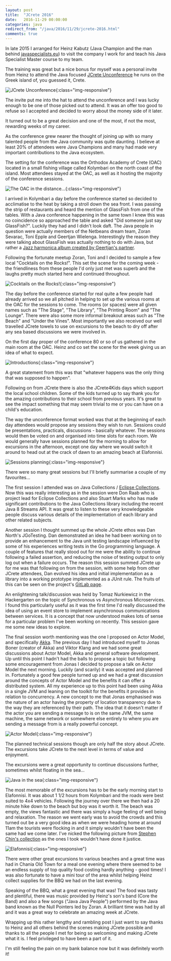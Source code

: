 ```yaml
---
layout: post
title:  "JCrete 2016"
date:   2016-11-29 00:00:00
categories: java
redirect_from: "/java/2016/11/29/jcrete-2016.html"
comments: true
---
```

In late 2015 I arranged for Heinz Kabutz (Java Champion and the man behind [javaspecialists.eu](http://javaspecialists.eu/)) to visit the company I work for and teach his Java Specialist Master course to my team.

The training was great but a nice bonus for myself was a personal invite from Heinz to attend the Java focused [JCrete Unconference](http://www.jcrete.org/) he runs on the Greek island of, you guessed it, Crete.

![JCrete Unconference](/assets/jcrete/jCreteUnconf.svg){:class="img-responsive"}

The invite put me into the hat to attend the unconference and I was lucky enough to be one of those picked out to attend. It was an offer too good to refuse so I accepted and decided to worry about the money side of it later.

It turned out to be a great decision and one of the most, if not the most, rewarding weeks of my career.

As the conference grew nearer the thought of joining up with so many talented people from the Java community was quite daunting. I believe at least 20% of attendees were Java Champions and many had made very important contributions to the Java ecosystem.

The setting for the conference was the Orthodox Academy of Crete (OAC) located in a small fishing village called Kolymbari on the north coast of the island. Most attendees stayed at the OAC, as well as it hosting the majority of the conference sessions.

![The OAC in the distance...](/assets/jcrete/the_oac.png){:class="img-responsive"}

I arrived in Kolymbari a day before the conference started so decided to acclimatise to the heat by taking a stroll down the sea front. I was passing the strip of restaurants and heard the mention of GlassFish from one of the tables. With a Java conference happening in the same town I knew this was no coincidence so approached the table and asked "Did someone just say GlassFish?". Luckily they had and I didn't look daft. The Java people in question were actually members of the Netbeans dream team, Zoran Sevarac, Toni Epple and Geertjan Wielenga. Interestingly the reason they were talking about GlassFish was actually nothing to do with Java, but rather a [Jazz harmonica album created by Geertjan's partner](http://www.herminedeurloo.com/cds/glass-fish/).

Following the fortunate meetup Zoran, Toni and I decided to sample a few local "Cocktails on the Rocks!". This set the scene for the coming week - the friendliness from these people I'd only just met was superb and the laughs pretty much started here and continued throughout.

![Cocktails on the Rocks!](/assets/jcrete/cocktails_on_the_rocks.png){:class="img-responsive"}

The day before the conference started for real quite a few people had already arrived so we all pitched in helping to set up the various rooms at the OAC for the sessions to come. The rooms (or spaces) were all given names such as "The Stage", "The Library", "The Printing Room" and "The Lounge". There were also some more informal breakout areas such as "The Beach" and "Under the Vines". Most importantly we also received our well travelled JCrete towels to use on excursions to the beach to dry off after any sea based discussions we were involved in.

On the first day proper of the conference 80 or so of us gathered in the main room at the OAC. Heinz and co set the scene for the week giving us an idea of what to expect.

![Introductions](/assets/jcrete/intro.png){:class="img-responsive"}

A great statement from this was that "whatever happens was the only thing that was supposed to happen".

Following on from JCrete there is also the JCrete4Kids days which support the local school children. Some of the kids turned up to say thank you for the amazing contributions to their school from previous years. It's great to see the impact something that may seem trivial to me or you can have on a child's education.

The way the unconference format worked was that at the beginning of each day attendees would propose any sessions they wish to run. Sessions could be presentations, practicals, discussions - basically whatever. The sessions would then be voted on and organised into time slots for each room. We would generally have sessions planned for the morning to allow for excursions in the afternoon, except one day where we would switch it around to head out at the crack of dawn to an amazing beach at Elafonnisi.

![Sessions planning](/assets/jcrete/session_planning.png){:class="img-responsive"}

There were so many great sessions but I'll briefly summarise a couple of my favourites...

The first session I attended was on Java Collections / [Eclipse Collections](https://projects.eclipse.org/proposals/eclipse-collections). Now this was really interesting as in the session were Don Raab who is project lead for Eclipse Collections and also Stuart Marks who has made significant contributions to the Java Collections library including the recent Java 8 Streams API. It was great to listen to these very knowledgeable people discuss various details of the implementation of each library and other related subjects.

Another session I thought summed up the whole JCrete ethos was Dan North's JGoTesting. Dan demonstrated an idea he had been working on to provide an enhancement to the Java unit testing landscape influenced by some of his experiences writing tests in the Go programming language. A couple of features that really stood out for me were the ability to continue following a failed assertion, and reducing the noise of testing output to only log out when a failure occurs. The reason this session summed JCrete up for me was that following on from the session, with some help from other JCrete attendees, Dan evolved his idea and initial implementation as a library into a working prototype implemented as a JUnit rule. The fruits of this can be seen on the project's [GitLab page](https://gitlab.com/tastapod/jgotesting).

An enlightening talk/discussion was held by Tomaz Nurkiewicz in the Hackergarten on the topic of Synchronous vs Asynchronous Microservices. I found this particularly useful as it was the first time I'd really discussed the idea of using an event store to implement asynchronous communications between services. It is a concept that now understood makes lots of sense for a particular problem I've been working on recently. This session gave me some new ideas to explore.

The final session worth mentioning was the one I proposed on Actor Model, and specifically [Akka](http://akka.io/). The previous day I had introduced myself to Jonas Boner (creator of Akka) and Viktor Klang and we had some great discussions about Actor Model, Akka and general software development. Up until this point I hadn't had the balls to propose a topic but following some encouragement from Jonas I decided to propose a talk on Actor Model the next morning. Luckily (and scarily) it was accepted and planned in. Fortunately a good few people turned up and we had a great discussion around the concepts of Actor Model and the benefits it can offer a distributed system. All my experience up to this point had been using Akka in a single JVM and leaning on the toolkit for the benefits it provides in relation to concurrency. A new concept to me that Jonas emphasised was the nature of an actor having the property of location transparency due to the way they are referenced by their path. The idea that it doesn't matter if the actor you are sending a message to is on the same JVM, the same machine, the same network or somewhere else entirely to where you are sending a message from is a really powerful concept.

![Actor Model](/assets/jcrete/actor-model.png){:class="img-responsive"}

The planned technical sessions though are only half the story about JCrete. The excursions take JCrete to the next level in terms of value and enjoyment.

The excursions were a great opportunity to continue discussions further, sometimes whilst floating in the sea...

![Java in the sea](/assets/jcrete/java-in-the-sea.png){:class="img-responsive"}

The most memorable of the excursions has to be the early morning start to Elafonnisi. It was about 1 1/2 hours from Kolymbari and the roads were best suited to 4x4 vehicles. Following the journey over there we then had a 20 minute hike down to the beach but boy was it worth it. The beach was empty, the views fantastic and there was simply a huge feeling of well being and relaxation. The reason we went early was to avoid the crowds and this turned out be a very good idea as when we were heading home at around 11am the tourists were flocking in and it simply wouldn't have been the same had we come later. I've nicked the following picture from [Stephen Chin's collection](https://www.flickr.com/photos/steveonjava/sets/72157671155561551) as the ones I took wouldn't have done it justice.

![Elafonnisi](/assets/jcrete/elafonnisi.png){:class="img-responsive"}

There were other great excursions to various beaches and a great time was had in Chania Old Town for a meal one evening where there seemed to be an endless supply of top quality food costing hardly anything - good times! I was also fortunate to have a mini tour of the area whilst helping Heinz collect supplies for the BBQ we had on the last evening.

Speaking of the BBQ, what a great evening that was! The food was tasty and plentiful, there was music provided by Heinz's son's band (Core the Band) and also a few songs ("Java Java People") performed by the Java band known as the Null Pointers led by Zoran. A brilliant time was had by all and it was a great way to celebrate an amazing week at JCrete.

Wrapping up this rather lengthy and rambling post I just want to say thanks to Heinz and all others behind the scenes making JCrete possible and thanks to all the people I met for being so welcoming and making JCrete what it is. I feel privileged to have been a part of it.

I'm still feeling the pain on my bank balance now but it was definitely worth it!
